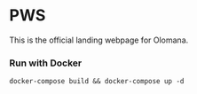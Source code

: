 # PWS

This is the official landing webpage for Olomana.

### Run with Docker

`docker-compose build && docker-compose up -d`

